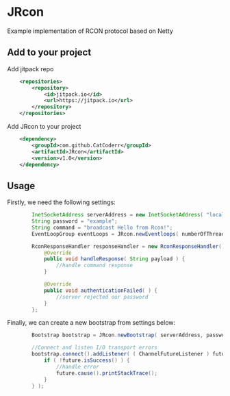 # JRcon
Example implementation of RCON protocol based on Netty

## Add to your project

Add jitpack repo
```xml
	<repositories>
		<repository>
		    <id>jitpack.io</id>
		    <url>https://jitpack.io</url>
		</repository>
	</repositories>
```

Add JRcon to your project
```xml
	<dependency>
	    <groupId>com.github.CatCoderr</groupId>
	    <artifactId>JRcon</artifactId>
	    <version>v1.0</version>
	</dependency>
```

## Usage

Firstly, we need the following settings:
```java
        InetSocketAddress serverAddress = new InetSocketAddress( "localhost", 25565 );
        String password = "example";
        String command = "broadcast Hello from Rcon!";
        EventLoopGroup eventLoops = JRcon.newEventloops( numberOfThreads );

        RconResponseHandler responseHandler = new RconResponseHandler() {
            @Override
            public void handleResponse( String payload ) {
                //handle command response
            }

            @Override
            public void authenticationFailed( ) {
                //server rejected our password
            }
        };
```
Finally, we can create a new bootstrap from settings below:
```java
        Bootstrap bootstrap = JRcon.newBootstrap( serverAddress, password, command, eventLoops, responseHandler );

        //Connect and listen I/O transport errors
        bootstrap.connect().addListener( ( ChannelFutureListener ) future -> {
            if ( !future.isSuccess() ) {
                //handle error
                future.cause().printStackTrace();
            }
        } );
```
